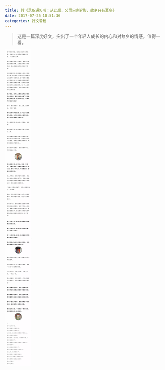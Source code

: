 ```yaml
---
title: 转《录取通知书：从此后，父母只剩背影，故乡只有夏冬》
date: 2017-07-25 10:51:36
categories: 好文转载
---
```

> 这是一篇深度好文，突出了一个年轻人成长的内心和对故乡的情感。值得一看。

<!-- more -->

![转《录取通知书：从此后，父母只剩背影，故乡只有夏冬》](https://github.com/misszero8090/he8090_blog/blob/master/img/转《录取通知书：从此后，父母只剩背影，故乡只有夏冬》.jpg?raw=true)
